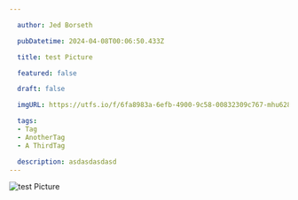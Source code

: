 ```yaml
--- 

  author: Jed Borseth 

  pubDatetime: 2024-04-08T00:06:50.433Z 

  title: test Picture 

  featured: false 

  draft: false 

  imgURL: https://utfs.io/f/6fa8983a-6efb-4900-9c58-00832309c767-mhu628.png 

  tags: 
  - Tag
  - AnotherTag
  - A ThirdTag 

  description: asdasdasdasd 
---
```



![test Picture](https://utfs.io/f/6fa8983a-6efb-4900-9c58-00832309c767-mhu628.png) 

  